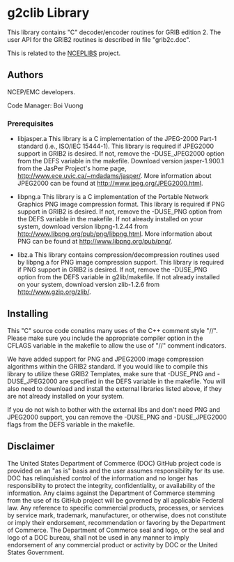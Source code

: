
# g2clib Library

This library contains "C" decoder/encoder routines for GRIB edition 2.
The user API for the GRIB2 routines is described in file "grib2c.doc".

This is related to the
[NCEPLIBS](https://github.com/NOAA-EMC/NCEPLIBS) project.

## Authors

NCEP/EMC developers.

Code Manager: Boi Vuong

### Prerequisites

- libjasper.a This library is a C implementation of the JPEG-2000
              Part-1 standard (i.e., ISO/IEC 15444-1).  This library
              is required if JPEG2000 support in GRIB2 is desired.  If
              not, remove the -DUSE_JPEG2000 option from the DEFS
              variable in the makefile. Download version
              jasper-1.900.1 from the JasPer Project's home page,
              http://www.ece.uvic.ca/~mdadams/jasper/. More
              information about JPEG2000 can be found at
              http://www.jpeg.org/JPEG2000.html.

- libpng.a This library is a C implementation of the Portable Network
           Graphics PNG image compression format.  This library is
           required if PNG support in GRIB2 is desired.  If not,
           remove the -DUSE_PNG option from the DEFS variable in the
           makefile. If not already installed on your system, download
           version libpng-1.2.44 from
           http://www.libpng.org/pub/png/libpng.html. More information
           about PNG can be found at http://www.libpng.org/pub/png/.

- libz.a This library contains compression/decompression routines used
         by libpng.a for PNG image compression support.  This library
         is required if PNG support in GRIB2 is desired.  If not,
         remove the -DUSE_PNG option from the DEFS variable in
         g2lib/makefile. If not already installed on your system,
         download version zlib-1.2.6 from http://www.gzip.org/zlib/.

## Installing

This "C" source code conatins many uses of the C++ comment style "//".
Please make sure you include the appropriate compiler option in the
CFLAGS variable in the makefile to allow the use of "//" comment
indicators.

We have added support for PNG and JPEG2000 image compression
algorithms within the GRIB2 standard. If you would like to compile
this library to utilize these GRIB2 Templates, make sure that
-DUSE_PNG and -DUSE_JPEG2000 are specified in the DEFS variable in the
makefile. You will also need to download and install the external
libraries listed above, if they are not already installed on your
system.

If you do not wish to bother with the external libs and don't need PNG
and JPEG2000 support, you can remove the -DUSE_PNG and -DUSE_JPEG2000
flags from the DEFS variable in the makefile.

## Disclaimer

The United States Department of Commerce (DOC) GitHub project code is
provided on an "as is" basis and the user assumes responsibility for
its use. DOC has relinquished control of the information and no longer
has responsibility to protect the integrity, confidentiality, or
availability of the information. Any claims against the Department of
Commerce stemming from the use of its GitHub project will be governed
by all applicable Federal law. Any reference to specific commercial
products, processes, or services by service mark, trademark,
manufacturer, or otherwise, does not constitute or imply their
endorsement, recommendation or favoring by the Department of
Commerce. The Department of Commerce seal and logo, or the seal and
logo of a DOC bureau, shall not be used in any manner to imply
endorsement of any commercial product or activity by DOC or the United
States Government.
